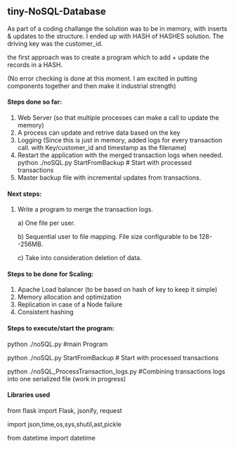 ## tiny-NoSQL-Database

As part of a coding challange the solution was to be in memory, with inserts & updates to the structure. I ended up with HASH of HASHES solution. The driving key was the customer_id.

the first approach was to create a program which to add + update the records in a HASH.

(No error checking is done at this moment. I am excited in putting components together and then make it industrial strength)

#### Steps done so far:

1) Web Server (so that multiple processes can make a call to update the memory)
2) A process can update and retrive data based on the key
3) Logging    (Since this is just in memory, added logs for every transaction call. with Key/customer_id and timestamp as the filename)
4) Restart the application with the merged transaction logs when needed. python ./noSQL.py StartFromBackup # Start with processed transactions
5) Master backup file with incremental updates from transactions.

#### Next steps:
1) Write a program to merge the transaction logs.

	a) One file per user.
	
	b) Sequential user to file mapping. File size configurable to be 128--256MB.
	
	c) Take into consideration deletion of data.

#### Steps to be done for Scaling:
1) Apache Load balancer (to be based on hash of key to keep it simple)
2) Memory allocation and optimization
3) Replication in case of a Node failure
4) Consistent hashing

#### Steps to execute/start the program:

python ./noSQL.py #main Program

python ./noSQL.py StartFromBackup # Start with processed transactions

python ./noSQL_ProcessTransaction_logs.py #Combining transactions logs into one serialized file (work in progress)

#### Libraries used

from flask import Flask, jsonify, request

import json,time,os,sys,shutil,ast,pickle

from datetime import datetime